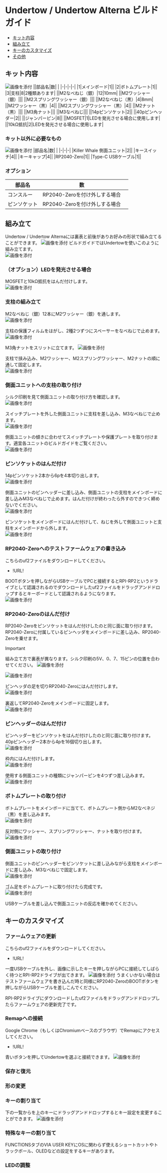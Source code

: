 # Undertow / Undertow Alterna ビルドガイド

- [キット内容](#キット内容)
- [組み立て](#組み立て)
- [キーのカスタマイズ](#キーのカスタマイズ)
- [その他](#その他)

## キット内容
![画像を添付](img/) 
||部品名|数| |
|-|-|-|-|
|1|メインボード|1||
|2|ボトムプレート|1||
|3|支柱|8|2種類あります|
||M2なべねじ（銀）|12|10mm|
||M2ワッシャー（銀）|||
||M2スプリングワッシャー（銀）|||
||M2なべねじ（黒）|4|8mm|
||M2ワッシャー（黒）|4||
||M2スプリングワッシャー（黒）|4||
||M2ナット（黒）|||
||M3角ナット|||
||M3なべねじ|||
||14pピンソケット|2||
||40pピンヘッダー|2||
||ジャンパーピン|8||
||MOSFET|1|LEDを発光させる場合に使用します|
||10kΩ抵抗|2|LEDを発光させる場合に使用します|

### キット以外に必要なもの
![画像を添付](img/) 
|部品名|数| |
|-|-|-|
|Killer Whale 側面ユニット|2||
|キースイッチ|4||
|キーキャップ|4||
|RP2040-Zero|1||
|Type-C USBケーブル|1||

### オプション
|部品名|数| |
|-|-|-|
|コンスルー|RP2040-Zeroを付け外しする場合||
|ピンソケット|RP2040-Zeroを付け外しする場合||

## 組み立て
Undertow / Undertow Alternaには裏表と前後がありお好みの形状で組み立てることができます。 
![画像を添付](img/) 
ビルドガイドではUndertowを使いこのように組み立てます。  
![画像を添付](img/) 

### （オプション）LEDを発光させる場合
MOSFETと10kΩ抵抗をはんだ付けします。  
![画像を添付](img/) 

### 支柱の組み立て
M2なべねじ（銀）12本にM2ワッシャー（銀）を通します。  
![画像を添付](img/) 

支柱の保護フィルムをはがし、2種2つずつにスペーサーをなべねじで止めます。  
![画像を添付](img/) 

M3角ナットをスリットに立てます。
![画像を添付](img/) 

支柱で挟み込み、M2ワッシャー、M2スプリングワッシャー、M2ナットの順に通して固定します。  
![画像を添付](img/) 

### 側面ユニットへの支柱の取り付け
シルク印刷を見て側面ユニットの取り付け方を確認します。  
![画像を添付](img/) 

スイッチプレートを外した側面ユニットに支柱を差し込み、M3なべねじで止めます。  
![画像を添付](img/) 

側面ユニットの傾きに合わせてスイッチプレートや保護プレートを取り付けます。適宜各ユニットのビルドガイドをご覧ください。  
![画像を添付](img/) 

### ピンソケットのはんだ付け
14pピンソケット2本から6pを4本切り出します。  
![画像を添付](img/) 

側面ユニットのピンヘッダーに差し込み、側面ユニットの支柱をメインボードに差し込みM3なべねじで止めます。はんだ付けが終わったら外すのできつく締めないでください。  
![画像を添付](img/) 

ピンソケットをメインボードにはんだ付けして、ねじを外して側面ユニットと支柱をメインボードから外します。  
![画像を添付](img/) 

### RP2040-Zeroへのテストファームウェアの書き込み
こちらのuf2ファイルをダウンロードしてください。  
- !URL!

BOOTボタンを押しながらUSBケーブルでPCと接続するとRPI-RP2というドライブとして認識されるのでダウンロードしたuf2ファイルをドラッグアンドドロップするとキーボードとして認識されるようになります。  
![画像を添付](img/) 

### RP2040-Zeroのはんだ付け
RP2040-Zeroをピンソケットをはんだ付けしたのと同じ面に取り付けます。  
RP2040-Zeroに付属しているピンヘッダをメインボードに差し込み、RP2040-Zeroを乗せます。  
> [!IMPORTANT] 
> 組み立て方で裏表が異なります。シルク印刷の5V、0、7、15ピンの位置を合わせてください。
> ![画像を添付](img/)

![画像を添付](img/) 

ピンヘッダの足を切りRP2040-Zeroにはんだ付けします。  
![画像を添付](img/) 

裏返してRP2040-Zeroをメインボードに固定します。  
![画像を添付](img/) 

### ピンヘッダーのはんだ付け
ピンヘッダーをピンソケットをはんだ付けしたのと同じ面に取り付けます。  
40pピンヘッダー2本から4pを16個切り出します。  
![画像を添付](img/) 

枠内にはんだ付けします。  
![画像を添付](img/) 

使用する側面ユニットの種類にジャンパーピンを4つずつ差し込みます。  
![画像を添付](img/) 

### ボトムプレートの取り付け
ボトムプレートをメインボードに当てて、ボトムプレート側からM2なべネジ（黒）を差し込みます。  
![画像を添付](img/) 

反対側にワッシャー、スプリングワッシャー、ナットを取り付けます。  
![画像を添付](img/) 

### 側面ユニットの取り付け
側面ユニットのピンヘッダーをピンソケットに差し込みながら支柱をメインボードに差し込み、M3なべねじで固定します。  
![画像を添付](img/) 

ゴム足をボトムプレートに取り付けたら完成です。  
![画像を添付](img/) 

USBケーブルを差し込んで側面ユニットの反応を確かめてください。

## キーのカスタマイズ
### ファームウェアの更新
こちらのuf2ファイルをダウンロードしてください。
-  !URL!

一度USBケーブルを外し、画像に示したキーを押しながらPCに接続してしばらく待つとRPI-RP2ドライブが出てきます。
![画像を添付](img/) 
うまくいかない場合はテストファームウェアを書き込んだ時と同様にRP2040-ZeroのBOOTボタンを押しながらUSBケーブルを差しこんでください。

RPI-RP2ドライブにダウンロードしたuf2ファイルをドラッグアンドドロップしたらファームウェアの更新完了です。

### Remapへの接続
Google Chrome（もしくはChromiumベースのブラウザ）でRemapにアクセスしてください。
- !URL!

青いボタンを押してUndertowを選ぶと接続できます。
![画像を添付](img/) 

### 保存と復元

### 形の変更

### キーの割り当て
下の一覧からを上のキーにドラッグアンドドロップするとキー設定を変更することができます。
![画像を添付](img/)

### 特殊なキーの割り当て
FUNCTIONSタブのVIA USER KEYにOSに関わらず使えるショートカットやトラックボール、OLEDなどの設定をするキーがあります。

### LEDの調整


